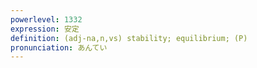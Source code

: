 ```yaml
---
powerlevel: 1332
expression: 安定
definition: (adj-na,n,vs) stability; equilibrium; (P)
pronunciation: あんてい
---
```

